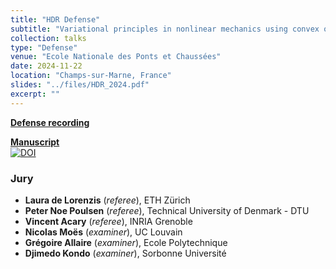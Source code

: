 ```yaml
---
title: "HDR Defense"
subtitle: "Variational principles in nonlinear mechanics using convex optimization and automated numerical tools"
collection: talks
type: "Defense"
venue: "Ecole Nationale des Ponts et Chaussées"
date: 2024-11-22
location: "Champs-sur-Marne, France"
slides: "../files/HDR_2024.pdf"
excerpt: ""
---
```


<i class="fas fa-video"></i> [**Defense recording**](https://cloud.enpc.fr/s/kCk4aKGppJFbDtz)


<i class="fas fa-book"></i> [**Manuscript**](
https://zenodo.org/records/14223156/files/HDR_manuscript_Jeremy_Bleyer.pdf?download=1)  
[![DOI](https://zenodo.org/badge/DOI/10.5281/zenodo.14216008.svg)](https://doi.org/10.5281/zenodo.14216008)

### Jury

- **Laura de Lorenzis** (*referee*), ETH Zürich
- **Peter Noe Poulsen** (*referee*), Technical University of Denmark - DTU
- **Vincent Acary** (*referee*), INRIA Grenoble
- **Nicolas Moës** (*examiner*), UC Louvain
- **Grégoire Allaire** (*examiner*), Ecole Polytechnique
- **Djimedo Kondo** (*examiner*), Sorbonne Université